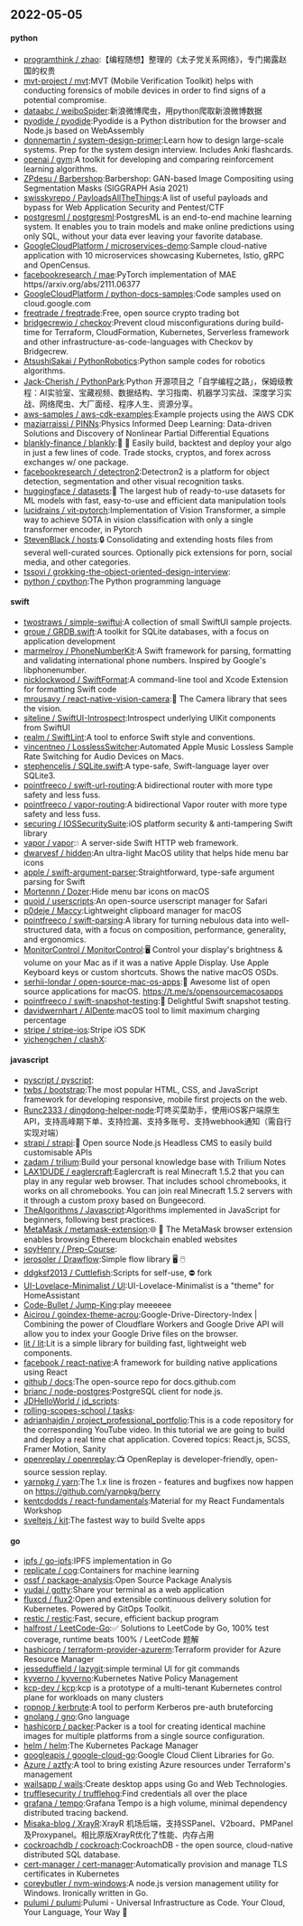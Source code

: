 ## 2022-05-05

#### python
* [programthink / zhao](https://github.com/programthink/zhao):【编程随想】整理的《太子党关系网络》，专门揭露赵国的权贵
* [mvt-project / mvt](https://github.com/mvt-project/mvt):MVT (Mobile Verification Toolkit) helps with conducting forensics of mobile devices in order to find signs of a potential compromise.
* [dataabc / weiboSpider](https://github.com/dataabc/weiboSpider):新浪微博爬虫，用python爬取新浪微博数据
* [pyodide / pyodide](https://github.com/pyodide/pyodide):Pyodide is a Python distribution for the browser and Node.js based on WebAssembly
* [donnemartin / system-design-primer](https://github.com/donnemartin/system-design-primer):Learn how to design large-scale systems. Prep for the system design interview. Includes Anki flashcards.
* [openai / gym](https://github.com/openai/gym):A toolkit for developing and comparing reinforcement learning algorithms.
* [ZPdesu / Barbershop](https://github.com/ZPdesu/Barbershop):Barbershop: GAN-based Image Compositing using Segmentation Masks (SIGGRAPH Asia 2021)
* [swisskyrepo / PayloadsAllTheThings](https://github.com/swisskyrepo/PayloadsAllTheThings):A list of useful payloads and bypass for Web Application Security and Pentest/CTF
* [postgresml / postgresml](https://github.com/postgresml/postgresml):PostgresML is an end-to-end machine learning system. It enables you to train models and make online predictions using only SQL, without your data ever leaving your favorite database.
* [GoogleCloudPlatform / microservices-demo](https://github.com/GoogleCloudPlatform/microservices-demo):Sample cloud-native application with 10 microservices showcasing Kubernetes, Istio, gRPC and OpenCensus.
* [facebookresearch / mae](https://github.com/facebookresearch/mae):PyTorch implementation of MAE https//arxiv.org/abs/2111.06377
* [GoogleCloudPlatform / python-docs-samples](https://github.com/GoogleCloudPlatform/python-docs-samples):Code samples used on cloud.google.com
* [freqtrade / freqtrade](https://github.com/freqtrade/freqtrade):Free, open source crypto trading bot
* [bridgecrewio / checkov](https://github.com/bridgecrewio/checkov):Prevent cloud misconfigurations during build-time for Terraform, CloudFormation, Kubernetes, Serverless framework and other infrastructure-as-code-languages with Checkov by Bridgecrew.
* [AtsushiSakai / PythonRobotics](https://github.com/AtsushiSakai/PythonRobotics):Python sample codes for robotics algorithms.
* [Jack-Cherish / PythonPark](https://github.com/Jack-Cherish/PythonPark):Python 开源项目之「自学编程之路」，保姆级教程：AI实验室、宝藏视频、数据结构、学习指南、机器学习实战、深度学习实战、网络爬虫、大厂面经、程序人生、资源分享。
* [aws-samples / aws-cdk-examples](https://github.com/aws-samples/aws-cdk-examples):Example projects using the AWS CDK
* [maziarraissi / PINNs](https://github.com/maziarraissi/PINNs):Physics Informed Deep Learning: Data-driven Solutions and Discovery of Nonlinear Partial Differential Equations
* [blankly-finance / blankly](https://github.com/blankly-finance/blankly):🚀
💸
Easily build, backtest and deploy your algo in just a few lines of code. Trade stocks, cryptos, and forex across exchanges w/ one package.
* [facebookresearch / detectron2](https://github.com/facebookresearch/detectron2):Detectron2 is a platform for object detection, segmentation and other visual recognition tasks.
* [huggingface / datasets](https://github.com/huggingface/datasets):🤗
The largest hub of ready-to-use datasets for ML models with fast, easy-to-use and efficient data manipulation tools
* [lucidrains / vit-pytorch](https://github.com/lucidrains/vit-pytorch):Implementation of Vision Transformer, a simple way to achieve SOTA in vision classification with only a single transformer encoder, in Pytorch
* [StevenBlack / hosts](https://github.com/StevenBlack/hosts):🔒
Consolidating and extending hosts files from several well-curated sources. Optionally pick extensions for porn, social media, and other categories.
* [tssovi / grokking-the-object-oriented-design-interview](https://github.com/tssovi/grokking-the-object-oriented-design-interview):
* [python / cpython](https://github.com/python/cpython):The Python programming language

#### swift
* [twostraws / simple-swiftui](https://github.com/twostraws/simple-swiftui):A collection of small SwiftUI sample projects.
* [groue / GRDB.swift](https://github.com/groue/GRDB.swift):A toolkit for SQLite databases, with a focus on application development
* [marmelroy / PhoneNumberKit](https://github.com/marmelroy/PhoneNumberKit):A Swift framework for parsing, formatting and validating international phone numbers. Inspired by Google's libphonenumber.
* [nicklockwood / SwiftFormat](https://github.com/nicklockwood/SwiftFormat):A command-line tool and Xcode Extension for formatting Swift code
* [mrousavy / react-native-vision-camera](https://github.com/mrousavy/react-native-vision-camera):📸
The Camera library that sees the vision.
* [siteline / SwiftUI-Introspect](https://github.com/siteline/SwiftUI-Introspect):Introspect underlying UIKit components from SwiftUI
* [realm / SwiftLint](https://github.com/realm/SwiftLint):A tool to enforce Swift style and conventions.
* [vincentneo / LosslessSwitcher](https://github.com/vincentneo/LosslessSwitcher):Automated Apple Music Lossless Sample Rate Switching for Audio Devices on Macs.
* [stephencelis / SQLite.swift](https://github.com/stephencelis/SQLite.swift):A type-safe, Swift-language layer over SQLite3.
* [pointfreeco / swift-url-routing](https://github.com/pointfreeco/swift-url-routing):A bidirectional router with more type safety and less fuss.
* [pointfreeco / vapor-routing](https://github.com/pointfreeco/vapor-routing):A bidirectional Vapor router with more type safety and less fuss.
* [securing / IOSSecuritySuite](https://github.com/securing/IOSSecuritySuite):iOS platform security & anti-tampering Swift library
* [vapor / vapor](https://github.com/vapor/vapor):💧
A server-side Swift HTTP web framework.
* [dwarvesf / hidden](https://github.com/dwarvesf/hidden):An ultra-light MacOS utility that helps hide menu bar icons
* [apple / swift-argument-parser](https://github.com/apple/swift-argument-parser):Straightforward, type-safe argument parsing for Swift
* [Mortennn / Dozer](https://github.com/Mortennn/Dozer):Hide menu bar icons on macOS
* [quoid / userscripts](https://github.com/quoid/userscripts):An open-source userscript manager for Safari
* [p0deje / Maccy](https://github.com/p0deje/Maccy):Lightweight clipboard manager for macOS
* [pointfreeco / swift-parsing](https://github.com/pointfreeco/swift-parsing):A library for turning nebulous data into well-structured data, with a focus on composition, performance, generality, and ergonomics.
* [MonitorControl / MonitorControl](https://github.com/MonitorControl/MonitorControl):🖥
Control your display's brightness & volume on your Mac as if it was a native Apple Display. Use Apple Keyboard keys or custom shortcuts. Shows the native macOS OSDs.
* [serhii-londar / open-source-mac-os-apps](https://github.com/serhii-londar/open-source-mac-os-apps):🚀
Awesome list of open source applications for macOS. https://t.me/s/opensourcemacosapps
* [pointfreeco / swift-snapshot-testing](https://github.com/pointfreeco/swift-snapshot-testing):📸
Delightful Swift snapshot testing.
* [davidwernhart / AlDente](https://github.com/davidwernhart/AlDente):macOS tool to limit maximum charging percentage
* [stripe / stripe-ios](https://github.com/stripe/stripe-ios):Stripe iOS SDK
* [yichengchen / clashX](https://github.com/yichengchen/clashX):

#### javascript
* [pyscript / pyscript](https://github.com/pyscript/pyscript):
* [twbs / bootstrap](https://github.com/twbs/bootstrap):The most popular HTML, CSS, and JavaScript framework for developing responsive, mobile first projects on the web.
* [Runc2333 / dingdong-helper-node](https://github.com/Runc2333/dingdong-helper-node):叮咚买菜助手，使用iOS客户端原生API，支持高峰期下单、支持捡漏、支持多账号、支持webhook通知（需自行实现对端）
* [strapi / strapi](https://github.com/strapi/strapi):🚀
Open source Node.js Headless CMS to easily build customisable APIs
* [zadam / trilium](https://github.com/zadam/trilium):Build your personal knowledge base with Trilium Notes
* [LAX1DUDE / eaglercraft](https://github.com/LAX1DUDE/eaglercraft):Eaglercraft is real Minecraft 1.5.2 that you can play in any regular web browser. That includes school chromebooks, it works on all chromebooks. You can join real Minecraft 1.5.2 servers with it through a custom proxy based on Bungeecord.
* [TheAlgorithms / Javascript](https://github.com/TheAlgorithms/Javascript):Algorithms implemented in JavaScript for beginners, following best practices.
* [MetaMask / metamask-extension](https://github.com/MetaMask/metamask-extension):🌐
🔌
The MetaMask browser extension enables browsing Ethereum blockchain enabled websites
* [soyHenry / Prep-Course](https://github.com/soyHenry/Prep-Course):
* [jerosoler / Drawflow](https://github.com/jerosoler/Drawflow):Simple flow library
🖥️
🖱️
* [ddgksf2013 / Cuttlefish](https://github.com/ddgksf2013/Cuttlefish):Scripts for self-use,
⛔️
fork
* [UI-Lovelace-Minimalist / UI](https://github.com/UI-Lovelace-Minimalist/UI):UI-Lovelace-Minimalist is a "theme" for HomeAssistant
* [Code-Bullet / Jump-King](https://github.com/Code-Bullet/Jump-King):play meeeeee
* [Aicirou / goindex-theme-acrou](https://github.com/Aicirou/goindex-theme-acrou):Google-Drive-Directory-Index | Combining the power of Cloudflare Workers and Google Drive API will allow you to index your Google Drive files on the browser.
* [lit / lit](https://github.com/lit/lit):Lit is a simple library for building fast, lightweight web components.
* [facebook / react-native](https://github.com/facebook/react-native):A framework for building native applications using React
* [github / docs](https://github.com/github/docs):The open-source repo for docs.github.com
* [brianc / node-postgres](https://github.com/brianc/node-postgres):PostgreSQL client for node.js.
* [JDHelloWorld / jd_scripts](https://github.com/JDHelloWorld/jd_scripts):
* [rolling-scopes-school / tasks](https://github.com/rolling-scopes-school/tasks):
* [adrianhajdin / project_professional_portfolio](https://github.com/adrianhajdin/project_professional_portfolio):This is a code repository for the corresponding YouTube video. In this tutorial we are going to build and deploy a real time chat application. Covered topics: React.js, SCSS, Framer Motion, Sanity
* [openreplay / openreplay](https://github.com/openreplay/openreplay):📺
OpenReplay is developer-friendly, open-source session replay.
* [yarnpkg / yarn](https://github.com/yarnpkg/yarn):The 1.x line is frozen - features and bugfixes now happen on https://github.com/yarnpkg/berry
* [kentcdodds / react-fundamentals](https://github.com/kentcdodds/react-fundamentals):Material for my React Fundamentals Workshop
* [sveltejs / kit](https://github.com/sveltejs/kit):The fastest way to build Svelte apps

#### go
* [ipfs / go-ipfs](https://github.com/ipfs/go-ipfs):IPFS implementation in Go
* [replicate / cog](https://github.com/replicate/cog):Containers for machine learning
* [ossf / package-analysis](https://github.com/ossf/package-analysis):Open Source Package Analysis
* [yudai / gotty](https://github.com/yudai/gotty):Share your terminal as a web application
* [fluxcd / flux2](https://github.com/fluxcd/flux2):Open and extensible continuous delivery solution for Kubernetes. Powered by GitOps Toolkit.
* [restic / restic](https://github.com/restic/restic):Fast, secure, efficient backup program
* [halfrost / LeetCode-Go](https://github.com/halfrost/LeetCode-Go):✅
Solutions to LeetCode by Go, 100% test coverage, runtime beats 100% / LeetCode 题解
* [hashicorp / terraform-provider-azurerm](https://github.com/hashicorp/terraform-provider-azurerm):Terraform provider for Azure Resource Manager
* [jesseduffield / lazygit](https://github.com/jesseduffield/lazygit):simple terminal UI for git commands
* [kyverno / kyverno](https://github.com/kyverno/kyverno):Kubernetes Native Policy Management
* [kcp-dev / kcp](https://github.com/kcp-dev/kcp):kcp is a prototype of a multi-tenant Kubernetes control plane for workloads on many clusters
* [ropnop / kerbrute](https://github.com/ropnop/kerbrute):A tool to perform Kerberos pre-auth bruteforcing
* [gnolang / gno](https://github.com/gnolang/gno):Gno language
* [hashicorp / packer](https://github.com/hashicorp/packer):Packer is a tool for creating identical machine images for multiple platforms from a single source configuration.
* [helm / helm](https://github.com/helm/helm):The Kubernetes Package Manager
* [googleapis / google-cloud-go](https://github.com/googleapis/google-cloud-go):Google Cloud Client Libraries for Go.
* [Azure / aztfy](https://github.com/Azure/aztfy):A tool to bring existing Azure resources under Terraform's management
* [wailsapp / wails](https://github.com/wailsapp/wails):Create desktop apps using Go and Web Technologies.
* [trufflesecurity / trufflehog](https://github.com/trufflesecurity/trufflehog):Find credentials all over the place
* [grafana / tempo](https://github.com/grafana/tempo):Grafana Tempo is a high volume, minimal dependency distributed tracing backend.
* [Misaka-blog / XrayR](https://github.com/Misaka-blog/XrayR):XrayR 机场后端，支持SSPanel、V2board、PMPanel及Proxypanel。相比原版XrayR优化了性能、内存占用
* [cockroachdb / cockroach](https://github.com/cockroachdb/cockroach):CockroachDB - the open source, cloud-native distributed SQL database.
* [cert-manager / cert-manager](https://github.com/cert-manager/cert-manager):Automatically provision and manage TLS certificates in Kubernetes
* [coreybutler / nvm-windows](https://github.com/coreybutler/nvm-windows):A node.js version management utility for Windows. Ironically written in Go.
* [pulumi / pulumi](https://github.com/pulumi/pulumi):Pulumi - Universal Infrastructure as Code. Your Cloud, Your Language, Your Way
🚀
